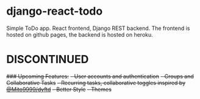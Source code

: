 # django-react-todo

Simple ToDo app. React frontend, Django REST backend.
The frontend is hosted on github pages, the backend is hosted on heroku.

# DISCONTINUED

~~### Upcoming Features:~~
~~- User accounts and authentication~~
~~- Groups and Collaborative Tasks~~
~~- Recurring tasks, collaborative toggles inspired by [@Mito9999/dyftd](https://dyftd.vercel.app/)~~
~~- Better Style~~
~~- Themes~~
